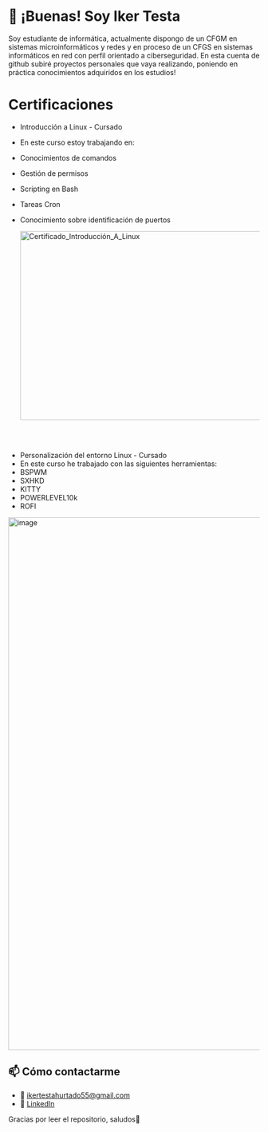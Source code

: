 # 👋 ¡Buenas! Soy Iker Testa

Soy estudiante de informática, actualmente dispongo de un CFGM en sistemas microinformáticos y redes y en proceso de un CFGS en sistemas informáticos en red con perfil orientado a ciberseguridad.
En esta cuenta de github subiré proyectos personales que vaya realizando, poniendo en práctica conocimientos adquiridos en los estudios!

# Certificaciones

- Introducción a Linux - Cursado
- En este curso estoy trabajando en:
- Conocimientos de comandos
- Gestión de permisos
- Scripting en Bash
- Tareas Cron
- Conocimiento sobre identificación de puertos
  
  <img width="567" height="378" alt="Certificado_Introducción_A_Linux" src="https://github.com/user-attachments/assets/62e25904-8d32-4d88-955b-c042319f3ac8" />

<br>
<br>
  
- Personalización del entorno Linux - Cursado
- En este curso he trabajado con las siguientes herramientas:
- BSPWM
- SXHKD
- KITTY
- POWERLEVEL10k
- ROFI
<img width="1601" height="1066" alt="image" src="https://github.com/user-attachments/assets/06c7f503-b09f-4282-8f32-b2e8d0b3622e" />



## 📫 Cómo contactarme

- 📧 ikertestahurtado55@gmail.com
- 💼 [LinkedIn](https://www.linkedin.com/in/iker-testa-hurtado-33948233b/)

Gracias por leer el repositorio, saludos🫡
